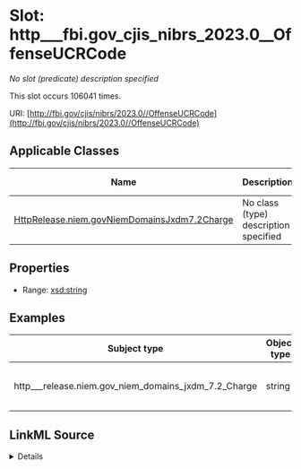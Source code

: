 

# Slot: http___fbi.gov_cjis_nibrs_2023.0__OffenseUCRCode


_No slot (predicate) description specified_






This slot occurs 106041 times.


URI: [http://fbi.gov/cjis/nibrs/2023.0//OffenseUCRCode](http://fbi.gov/cjis/nibrs/2023.0//OffenseUCRCode)



<!-- no inheritance hierarchy -->





## Applicable Classes

| Name | Description | Modifies Slot |
| --- | --- | --- |
| [HttpRelease.niem.govNiemDomainsJxdm7.2Charge](../classes/HttpRelease.niem.govNiemDomainsJxdm7.2Charge.md) | No class (type) description specified |  yes  |







## Properties

* Range: [xsd:string](http://www.w3.org/2001/XMLSchema#string)






## Examples

| Subject type | Object type | Example subject | Example object | Occurrences |
| --- | --- | --- | --- | --- |
| http___release.niem.gov_niem_domains_jxdm_7.2_Charge | string | scales:Charge/ga-clayton-magistrate;;0:00-co-00012_c1 | ALL_OTHER_OFFENSES | 106041 |




## LinkML Source

<details>

```yaml
name: http___fbi.gov_cjis_nibrs_2023.0__OffenseUCRCode
annotations:
  count:
    tag: count
    value: 106041
description: No slot (predicate) description specified
examples:
- object:
    example_object: ALL_OTHER_OFFENSES
    example_object_type: string
    example_predicate: http://fbi.gov/cjis/nibrs/2023.0//OffenseUCRCode
    example_subject: scales:Charge/ga-clayton-magistrate;;0:00-co-00012_c1
    example_subject_type: http___release.niem.gov_niem_domains_jxdm_7.2_Charge
from_schema: scales-kg
rank: 1000
slot_uri: http://fbi.gov/cjis/nibrs/2023.0//OffenseUCRCode
alias: http___fbi.gov_cjis_nibrs_2023.0__OffenseUCRCode
domain_of:
- http___release.niem.gov_niem_domains_jxdm_7.2_Charge
range: string

```
</details>
